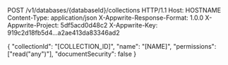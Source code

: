 POST /v1/databases/{databaseId}/collections HTTP/1.1
Host: HOSTNAME
Content-Type: application/json
X-Appwrite-Response-Format: 1.0.0
X-Appwrite-Project: 5df5acd0d48c2
X-Appwrite-Key: 919c2d18fb5d4...a2ae413da83346ad2

{
  "collectionId": "[COLLECTION_ID]",
  "name": "[NAME]",
  "permissions": ["read(\"any\")"],
  "documentSecurity": false
}
